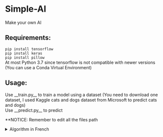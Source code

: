 # Simple-AI
Make your own AI

<h2>Requirements:</h2>
<code>pip install tensorflow</code><br>
<code>pip install keras</code><br>
<code>pip install pillow</code><br>
At most Python 3.7 since tensorflow is not compatible with newer versions (You can use a Conda Virtual Environment)

<h2>Usage:</h2>
Use __train.py__ to train a model using a dataset (You need to download one dataset, I used Kaggle cats and dogs dataset from Microsoft to predict cats and dogs)<br>
Use __predict.py__ to predict<br>

**NOTICE: Remember to edit all the files path<br>

<details closed>
<summary>Algorithm in French</summary>
<br>
1. Collecter des données : Vous aurez besoin de nombreuses images de chats et de chiens pour entraîner votre modèle. Vous pouvez utiliser des images trouvées en ligne ou prendre vos propres photos. Assurez-vous d'avoir suffisamment de données pour couvrir une variété de situations et de tailles d'animaux.

2. Pré-traiter les données : Avant de pouvoir utiliser ces images pour entraîner votre modèle, vous devrez peut-être les redimensionner, les recadrer ou les ajuster de diverses manières pour les rendre utilisables.

3. Créer et entraîner le modèle : Vous pouvez utiliser différentes approches pour créer un modèle de détection de chats et de chiens. Une approche courante consiste à utiliser une réseau de convolution de neurones (CNN) et à l'entraîner sur les images pré-traitées que vous avez collectées.

4. Évaluer le modèle : Après avoir entraîné votre modèle, vous devrez l'évaluer pour savoir à quel point il est performant. Vous pouvez utiliser un ensemble de données de test qui n'a pas été utilisé lors de l'entraînement pour évaluer la précision du modèle.

5. Déployer le modèle : Si votre modèle a une précision satisfaisante, vous pouvez le déployer pour qu'il puisse être utilisé dans des applications réelles.

1.b. Datasets examples:
Kaggle
Oxford-III Pet Dataset
Stanford Dogs Dataset
Caltech-UCSD Birds dataset
</details>


